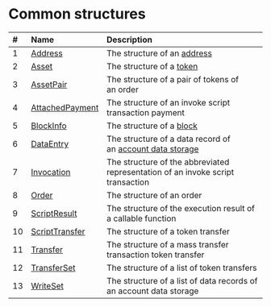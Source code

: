 # Common structures

| # | Name | Description |
| :--- | :--- | :--- |
| 1 | [Address](/ride/structures/common-structures/address.md) | The structure of an [address](/blockchain/address.md) |
| 2 | [Asset](/ride/structures/common-structures/asset.md) | The structure of a [token](/blockchain/token.md) |
| 3 | [AssetPair](/ride/structures/common-structures/asset-pair.md) | The structure of a pair of tokens of an order |
| 4 | [AttachedPayment](/ride/structures/common-structures/attached-payment.md) | The structure of an invoke script transaction payment |
| 5 | [BlockInfo](/ride/structures/common-structures/block-info.md) | The structure of a [block](/blockchain/block.md) |
| 6 | [DataEntry](/ride/structures/common-structures/data-entry.md) | The structure of a data record of an [account data storage](/blockchain/account/account-data-storage.md) |
| 7 | [Invocation](/ride/structures/common-structures/invocation.md) | The structure of the abbreviated representation of an invoke script transaction |
| 8 | [Order](/ride/structures/common-structures/order.md) | The structure of an order |
| 9 | [ScriptResult](/ride/structures/common-structures/script-result.md) | The structure of the execution result of a callable function |
| 10 | [ScriptTransfer](/ride/structures/common-structures/script-transfer.md) | The structure of a token transfer |
| 11 | [Transfer](/ride/structures/common-structures/transfer.md) | The structure of a mass transfer transaction token transfer |
| 12 | [TransferSet](/ride/structures/common-structures/transfer-set.md) | The structure of a list of token transfers |
| 13 | [WriteSet](/ride/structures/common-structures/write-set.md) | The structure of a list of data records of an account data storage |
